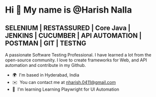 Hi 👋 My name is @Harish Nalla
==============================

SELENIUM | RESTASSURED | Core Java | JENKINS | CUCUMBER | API AUTOMATION | POSTMAN | GIT | TESTNG
-------------------------------------------------------------------------------------------------

A passionate Software Testing Professional. I have learned a lot from the open-source community. I love to create frameworks for Web, and API automation and contribute in my Github.

*   🌍  I'm based in Hyderabad, India
*   ✉️  You can contact me at [nharish.0411@gmail.com](mailto:nharish.0411@gmail.com)
*   🧠  I'm learning Learning Playwright for UI Automation
